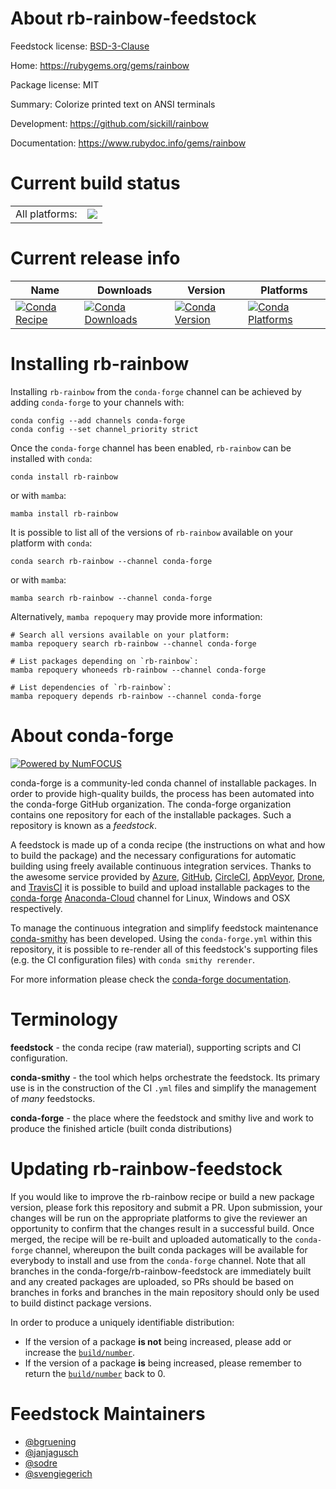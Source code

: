About rb-rainbow-feedstock
==========================

Feedstock license: [BSD-3-Clause](https://github.com/conda-forge/rb-rainbow-feedstock/blob/main/LICENSE.txt)

Home: https://rubygems.org/gems/rainbow

Package license: MIT

Summary: Colorize printed text on ANSI terminals

Development: https://github.com/sickill/rainbow

Documentation: https://www.rubydoc.info/gems/rainbow

Current build status
====================


<table><tr><td>All platforms:</td>
    <td>
      <a href="https://dev.azure.com/conda-forge/feedstock-builds/_build/latest?definitionId=7693&branchName=main">
        <img src="https://dev.azure.com/conda-forge/feedstock-builds/_apis/build/status/rb-rainbow-feedstock?branchName=main">
      </a>
    </td>
  </tr>
</table>

Current release info
====================

| Name | Downloads | Version | Platforms |
| --- | --- | --- | --- |
| [![Conda Recipe](https://img.shields.io/badge/recipe-rb--rainbow-green.svg)](https://anaconda.org/conda-forge/rb-rainbow) | [![Conda Downloads](https://img.shields.io/conda/dn/conda-forge/rb-rainbow.svg)](https://anaconda.org/conda-forge/rb-rainbow) | [![Conda Version](https://img.shields.io/conda/vn/conda-forge/rb-rainbow.svg)](https://anaconda.org/conda-forge/rb-rainbow) | [![Conda Platforms](https://img.shields.io/conda/pn/conda-forge/rb-rainbow.svg)](https://anaconda.org/conda-forge/rb-rainbow) |

Installing rb-rainbow
=====================

Installing `rb-rainbow` from the `conda-forge` channel can be achieved by adding `conda-forge` to your channels with:

```
conda config --add channels conda-forge
conda config --set channel_priority strict
```

Once the `conda-forge` channel has been enabled, `rb-rainbow` can be installed with `conda`:

```
conda install rb-rainbow
```

or with `mamba`:

```
mamba install rb-rainbow
```

It is possible to list all of the versions of `rb-rainbow` available on your platform with `conda`:

```
conda search rb-rainbow --channel conda-forge
```

or with `mamba`:

```
mamba search rb-rainbow --channel conda-forge
```

Alternatively, `mamba repoquery` may provide more information:

```
# Search all versions available on your platform:
mamba repoquery search rb-rainbow --channel conda-forge

# List packages depending on `rb-rainbow`:
mamba repoquery whoneeds rb-rainbow --channel conda-forge

# List dependencies of `rb-rainbow`:
mamba repoquery depends rb-rainbow --channel conda-forge
```


About conda-forge
=================

[![Powered by
NumFOCUS](https://img.shields.io/badge/powered%20by-NumFOCUS-orange.svg?style=flat&colorA=E1523D&colorB=007D8A)](https://numfocus.org)

conda-forge is a community-led conda channel of installable packages.
In order to provide high-quality builds, the process has been automated into the
conda-forge GitHub organization. The conda-forge organization contains one repository
for each of the installable packages. Such a repository is known as a *feedstock*.

A feedstock is made up of a conda recipe (the instructions on what and how to build
the package) and the necessary configurations for automatic building using freely
available continuous integration services. Thanks to the awesome service provided by
[Azure](https://azure.microsoft.com/en-us/services/devops/), [GitHub](https://github.com/),
[CircleCI](https://circleci.com/), [AppVeyor](https://www.appveyor.com/),
[Drone](https://cloud.drone.io/welcome), and [TravisCI](https://travis-ci.com/)
it is possible to build and upload installable packages to the
[conda-forge](https://anaconda.org/conda-forge) [Anaconda-Cloud](https://anaconda.org/)
channel for Linux, Windows and OSX respectively.

To manage the continuous integration and simplify feedstock maintenance
[conda-smithy](https://github.com/conda-forge/conda-smithy) has been developed.
Using the ``conda-forge.yml`` within this repository, it is possible to re-render all of
this feedstock's supporting files (e.g. the CI configuration files) with ``conda smithy rerender``.

For more information please check the [conda-forge documentation](https://conda-forge.org/docs/).

Terminology
===========

**feedstock** - the conda recipe (raw material), supporting scripts and CI configuration.

**conda-smithy** - the tool which helps orchestrate the feedstock.
                   Its primary use is in the construction of the CI ``.yml`` files
                   and simplify the management of *many* feedstocks.

**conda-forge** - the place where the feedstock and smithy live and work to
                  produce the finished article (built conda distributions)


Updating rb-rainbow-feedstock
=============================

If you would like to improve the rb-rainbow recipe or build a new
package version, please fork this repository and submit a PR. Upon submission,
your changes will be run on the appropriate platforms to give the reviewer an
opportunity to confirm that the changes result in a successful build. Once
merged, the recipe will be re-built and uploaded automatically to the
`conda-forge` channel, whereupon the built conda packages will be available for
everybody to install and use from the `conda-forge` channel.
Note that all branches in the conda-forge/rb-rainbow-feedstock are
immediately built and any created packages are uploaded, so PRs should be based
on branches in forks and branches in the main repository should only be used to
build distinct package versions.

In order to produce a uniquely identifiable distribution:
 * If the version of a package **is not** being increased, please add or increase
   the [``build/number``](https://docs.conda.io/projects/conda-build/en/latest/resources/define-metadata.html#build-number-and-string).
 * If the version of a package **is** being increased, please remember to return
   the [``build/number``](https://docs.conda.io/projects/conda-build/en/latest/resources/define-metadata.html#build-number-and-string)
   back to 0.

Feedstock Maintainers
=====================

* [@bgruening](https://github.com/bgruening/)
* [@janjagusch](https://github.com/janjagusch/)
* [@sodre](https://github.com/sodre/)
* [@svengiegerich](https://github.com/svengiegerich/)

